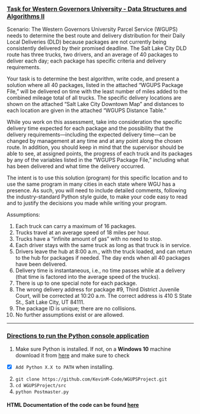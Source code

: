 
### <ins>Task for Western Governors University - Data Structures and Algorithms II</ins>

Scenario: The Western Governors University Parcel Service (WGUPS) needs to determine the best route and delivery distribution 
for their Daily Local Deliveries (DLD) because packages are not currently being consistently delivered by their promised 
deadline. The Salt Lake City DLD route has three trucks, two drivers, and an average of 40 packages to deliver each day; 
each package has specific criteria and delivery requirements.

Your task is to determine the best algorithm, write code, and present a solution where all 40 packages, listed in the 
attached “WGUPS Package File,” will be delivered on time with the least number of miles added to the combined mileage 
total of all trucks. The specific delivery locations are shown on the attached “Salt Lake City Downtown Map” and distances 
to each location are given in the attached “WGUPS Distance Table.”

While you work on this assessment, take into consideration the specific delivery time expected for each package and the 
possibility that the delivery requirements—including the expected delivery time—can be changed by management at any time 
and at any point along the chosen route. In addition, you should keep in mind that the supervisor should be able to see, 
at assigned points, the progress of each truck and its packages by any of the variables listed in the “WGUPS Package File,” 
including what has been delivered and what time the delivery occurred.

The intent is to use this solution (program) for this specific location and to use the same program in many cities in each 
state where WGU has a presence. As such, you will need to include detailed comments, following the industry-standard Python 
style guide, to make your code easy to read and to justify the decisions you made while writing your program.

Assumptions:

1. Each truck can carry a maximum of 16 packages.
2. Trucks travel at an average speed of 18 miles per hour.
3. Trucks have a “infinite amount of gas” with no need to stop.
4. Each driver stays with the same truck as long as that truck is in service.
5. Drivers leave the hub at 8:00 a.m., with the truck loaded, and can return to the hub for packages if needed. The day ends when all 40 packages have been delivered.
6. Delivery time is instantaneous, i.e., no time passes while at a delivery (that time is factored into the average speed of the trucks).
7. There is up to one special note for each package.
8. The wrong delivery address for package #9, Third District Juvenile Court, will be corrected at 10:20 a.m. The correct address is 410 S State St., Salt Lake City, UT 84111.
9. The package ID is unique; there are no collisions.
10. No further assumptions exist or are allowed.

---
### <ins>Directions to run the Python console application</ins>

1. Make sure Python is installed. If not, on a **Windows 10** machine download it from [here](https://www.python.org/downloads/) and make sure to check
- [x] `Add Python X.X to PATH` when installing.

2. `git clone https://github.com/KevinM-Code/WGUPSProject.git`
3. `cd WGUPSProject/src`
4. `python Postmaster.py`

#### HTML Documentation of the code can be found [here](https://kevinm-code.github.io/WGUPSProject/index.html)
